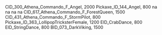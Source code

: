 CID_300_Athena_Commando_F_Angel, 2000
Pickaxe_ID_144_Angel, 800
na
na
na
na
CID_617_Athena_Commando_F_ForestQueen, 1500
CID_431_Athena_Commando_F_StormPilot, 800
Pickaxe_ID_363_LollipopTricksterFemale, 1200
EID_CrabDance, 800
EID_StringDance, 800
BID_073_DarkViking, 1500
